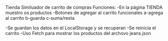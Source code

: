 Tienda
Similuador de carrito de compras
Funciones:
-En la página TIENDA muestro os productos
-Botones de agregar al carrito funcionales
          a-agrega al carrito
          b-guarda
          c-suma/resta
    
-Se guardan los datos en el LocalStorage y se recuperan 
-Se reinicia el carrito
-Uso Fetch para mostrar los productos del archovo jeans.json 
